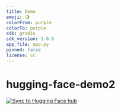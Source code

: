 ```yaml
---
title: Demo
emoji: 🌖
colorFrom: purple
colorTo: purple
sdk: gradio
sdk_version: 3.0.6
app_file: app.py
pinned: false
license: cc
---
```


# hugging-face-demo2
[![Sync to Hugging Face hub](https://github.com/chibao24/hugging-face-demo2/actions/workflows/main.yml/badge.svg)](https://github.com/chibao24/hugging-face-demo2/actions/workflows/main.yml)
